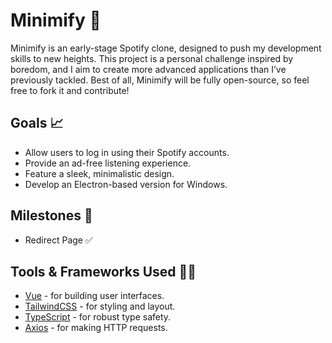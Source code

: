 # Minimify 🦇

Minimify is an early-stage Spotify clone, designed to push my development skills to new heights. This project is a personal challenge inspired by boredom, and I aim to create more advanced applications than I’ve previously tackled. Best of all, Minimify will be fully open-source, so feel free to fork it and contribute!

## Goals 📈

- Allow users to log in using their Spotify accounts.
- Provide an ad-free listening experience.
- Feature a sleek, minimalistic design.
- Develop an Electron-based version for Windows.

## Milestones 🌸
- Redirect Page ✅

## Tools & Frameworks Used 👴🏻

- [Vue](https://github.com/vuejs) - for building user interfaces.
- [TailwindCSS](https://github.com/tailwindlabs/tailwindcss) - for styling and layout.
- [TypeScript](https://github.com/microsoft/TypeScript) - for robust type safety.
- [Axios](https://github.com/axios/axios) - for making HTTP requests.
